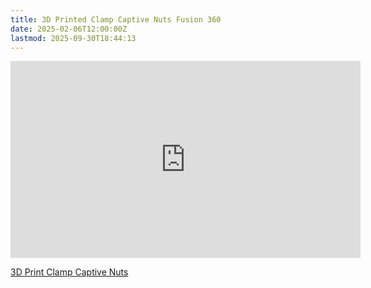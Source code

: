 ```yaml
---
title: 3D Printed Clamp Captive Nuts Fusion 360
date: 2025-02-06T12:00:00Z
lastmod: 2025-09-30T18:44:13
---
```


<div class="iframe-16-9-container"><iframe class="youTubeIframe" title="YouTube video player" src="https://www.youtube.com/embed/_pjQFfPgM3Q?rel=0" width="560" height="315" frameborder="0" allow="accelerometer; autoplay; clipboard-write; encrypted-media; gyroscope; picture-in-picture; web-share" referrerpolicy="strict-origin-when-cross-origin" allowfullscreen></iframe></div>

[3D Print Clamp Captive Nuts](https://youtu.be/_pjQFfPgM3Q)
